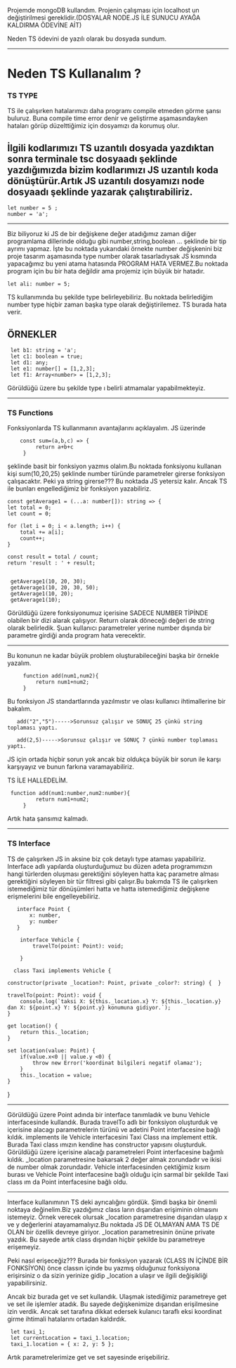
Projemde mongoDB kullandım. Projenin çalışması için localhost un değiştirilmesi gereklidir.(DOSYALAR NODE.JS İLE SUNUCU AYAĞA KALDIRMA ÖDEVİNE AİT)

Neden TS ödevini de yazılı olarak bu dosyada sundum.

--------------------------------------------------------------

<h1> Neden TS Kullanalım ? </h1>

<h3>TS TYPE</h3>

TS ile çalışırken hatalarımızı daha programı compile etmeden görme şansı buluruz. Buna compile time error denir ve geliştirme aşamasındayken hataları görüp düzelttiğimiz için dosyamızı da korumuş olur.

İlgili kodlarımızı TS uzantılı dosyada yazdıktan sonra terminale tsc dosyaadı şeklinde yazdığımızda bizim kodlarımızı JS uzantılı koda dönüştürür.Artık JS uzantılı dosyamızı node dosyaadı şeklinde yazarak çalıştırabiliriz.
---------------------------------------------------------------------------------

    let number = 5 ;
    number = 'a';

----------------------------------------------------------------------------------

Biz biliyoruz ki JS de bir değişkene değer atadığımız zaman diğer programlama dillerinde olduğu gibi number,string,boolean ... şeklinde bir tip ayrımı yapmaz. İşte bu noktada yukarıdaki örnekte number değişkenini biz proje tasarım aşamasında type number olarak tasarladıysak JS kısmında yapacağımız bu yeni atama hatasında PROGRAM HATA VERMEZ.Bu noktada program için bu bir hata değildir ama projemiz için büyük bir hatadır.

    let ali: number = 5;

TS kullanımında bu şekilde type belirleyebiliriz. Bu noktada belirlediğim number type hiçbir zaman başka type olarak değiştirilemez. TS burada hata verir. 

ÖRNEKLER
 ----------------------------------------------------------------
     let b1: string = 'a';
     let c1: boolean = true;
     let d1: any;
     let e1: number[] = [1,2,3];
     let f1: Array<number> = [1,2,3];
     
Görüldüğü üzere bu şekilde type ı belirli atmamalar yapabilmekteyiz.

----------------------------------------------------------------

<h3> TS Functions </h3>

Fonksiyonlarda TS kullanmanın avantajlarını açıklayalım. JS üzerinde 

        const sum=(a,b,c) => {
             return a+b+c
         }

şeklinde basit bir fonksiyon yazmıs olalım.Bu noktada fonksiyonu kullanan kişi sum(10,20,25) şeklinde number türünde parametreler girerse fonksiyon çalışacaktır. Peki ya string girerse??? Bu noktada JS yetersiz kalır. Ancak TS ile bunları engellediğimiz bir fonksiyon yazabiliriz.


    const getAverage1 = (...a: number[]): string => {
    let total = 0;
    let count = 0;

    for (let i = 0; i < a.length; i++) {
        total += a[i];
        count++;
    }

    const result = total / count;
    return 'result : ' + result;


     getAverage1(10, 20, 30);
     getAverage1(10, 20, 30, 50);
     getAverage1(10, 20);
     getAverage1(10);

Görüldüğü üzere fonksiyonumuz içerisine SADECE NUMBER TİPİNDE olabilen bir dizi alarak çalışıyor. Return olarak döneceği değeri de string olarak belirledik. Şuan kullanıcı parametreler yerine number dışında bir parametre girdiği anda program hata verecektir.

------------------------------------------------
 Bu konunun ne kadar büyük problem oluşturabileceğini başka bir örnekle yazalım.


         function add(num1,num2){
             return num1+num2;
         }
Bu fonksiyon JS standartlarında yazılmıstır ve olası kullanıcı ihtimallerine bir  bakalım.

       add("2","5")----->Sorunsuz çalışır ve SONUÇ 25 çünkü string toplaması yaptı.

       add(2,5)----->Sorunsuz çalışır ve SONUÇ 7 çünkü number toplaması yaptı.

JS için ortada hiçbir sorun yok ancak biz oldukça büyük bir sorun ile karşı karşıyayız ve bunun farkına varamayabiliriz.

TS İLE HALLEDELİM.

     function add(num1:number,num2:number){
             return num1+num2;
         }

Artık hata şansımız kalmadı.

----------------------------------------------------------
<h3> TS Interface </h3>


TS de çalışırken JS in aksine biz çok detaylı type ataması yapabiliriz. Interface adlı yapılarda oluşturduğumuz bu düzen adeta programımızın hangi türlerden oluşması gerektiğini söyleyen hatta kaç parametre alması gerektiğini söyleyen bir tür filtresi gibi çalışır.Bu bakımda TS ile çalışırken istemediğimiz tür dönüşümleri hatta ve hatta istemediğimiz değişkene erişmelerini bile engelleyebiliriz.


       interface Point {
           x: number,
           y: number
       }

        interface Vehicle {
            travelTo(point: Point): void;

        }

      class Taxi implements Vehicle {  
    
    constructor(private _location?: Point, private _color?: string) {  }
   
    travelTo(point: Point): void {
        console.log(`taksi X: ${this._location.x} Y: ${this._location.y} dan X: ${point.x} Y: ${point.y} konumuna gidiyor.`);
    }

    get location() {
        return this._location;
    }

    set location(value: Point) {
        if(value.x<0 || value.y <0) {
            throw new Error('koordinat bilgileri negatif olamaz');
        }
        this._location = value;
    }
}

-----------------------------------------
Görüldüğü üzere Point adında bir interface tanımladık ve bunu Vehicle interfacesinde kullandık. Burada travelTo adlı bir fonksiyon oluşturduk ve içerisine alacagı parametrelerin türünü ve adetini Point interfacesine bağlı kıldık.
implements ile Vehicle interfacesini Taxi Class ına implement ettik.
 Burada Taxi class ımızın kendine has constructor yapısını oluşturduk. Görüldüğü üzere içerisine alacağı parametreleri Point interfacesine bağımlı kıldık. _location parametresine bakarsak 2 değer almak zorundadır ve ikisi de number olmak zorundadır.
 Vehicle interfacesinden çektiğimiz kısım burası ve Vehicle Point interfacesine bağlı olduğu için sarmal bir şekilde Taxi class ım da Point interfacesine bağlı oldu.


----------------------------------------
Interface kullanımının TS deki ayrıcalığını gördük. Şimdi başka bir önemli noktaya değinelim.Biz yazdığımız class ların dışarıdan erişiminin olmasını istemeyiz. Örnek verecek olursak _location parametresine dışarıdan ulaşıp x ve y değerlerini atayamamalıyız.Bu noktada JS DE OLMAYAN AMA TS DE OLAN bir özellik devreye giriyor. _location parametresinin önüne private yazdık. Bu sayede artık class dışından hiçbir şekilde bu parametreye erişemeyiz.

Peki nasıl erişeceğiz??? Burada bir fonksiyon yazarak (CLASS IN İÇİNDE BİR FONKSİYON) önce classın içinde bu yazmış olduğunuz fonksiyona erişirsiniz o da sizin yerinize gidip _location a ulaşır ve ilgili değişikliği yapabilirsiniz.

Ancak biz burada get ve set kullandık. Ulaşmak istediğimiz parametreye get ve set ile işlemler atadık. Bu sayede değişkenimize dışarıdan erişilmesine izin verdik. Ancak set tarafına dikkat edersek kulanıcı taraflı eksi koordinat girme ihtimali hatalarını ortadan kaldırdık.

     let taxi_1;
     let currentLocation = taxi_1.location;
     taxi_1.location = { x: 2, y: 5 };

Artık parametrelerimize get ve set sayesinde erişebiliriz.





